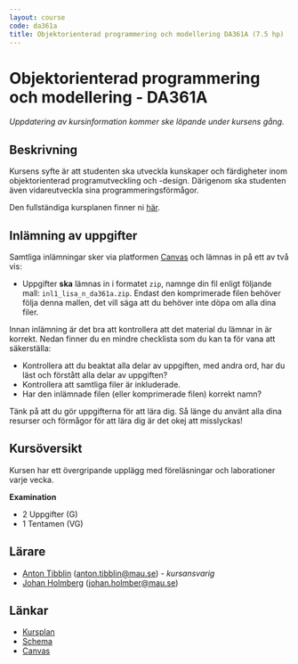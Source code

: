 ```yaml
---
layout: course
code: da361a
title: Objektorienterad programmering och modellering DA361A (7.5 hp)
---
```


# Objektorienterad programmering och modellering - DA361A

_Uppdatering av kursinformation kommer ske löpande under kursens gång._

## Beskrivning

Kursens syfte är att studenten ska utveckla kunskaper och färdigheter inom objektorienterad programutveckling och -design. Därigenom ska studenten även vidareutveckla sina programmeringsförmågor.

Den fullständiga kursplanen finner ni [här][kursplan].

## Inlämning av uppgifter

Samtliga inlämningar sker via platformen [Canvas][canvas] och lämnas in på ett av två vis:

* Uppgifter **ska** lämnas in i formatet `zip`, namnge din fil enligt följande mall: `inl1_lisa_n_da361a.zip`. Endast den komprimerade filen behöver följa denna mallen, det vill säga att du behöver inte döpa om alla dina filer.

Innan inlämning är det bra att kontrollera att det material du lämnar in är korrekt. Nedan finner du en mindre checklista som du kan ta för vana att säkerställa:

* Kontrollera att du beaktat alla delar av uppgiften, med andra ord, har du läst och förstått alla delar av uppgiften?
* Kontrollera att samtliga filer är inkluderade.
* Har den inlämnade filen (eller komprimerade filen) korrekt namn?

Tänk på att du gör uppgifterna för att lära dig. Så länge du använt alla dina resurser och förmågor för att lära dig är det okej att misslyckas!

## Kursöversikt

Kursen har ett övergripande upplägg med föreläsningar och laborationer varje vecka.

**Examination**

* 2 Uppgifter (G)
* 1 Tentamen (VG)

## Lärare

* [Anton Tibblin](https://mau.se/personer/anton.tibblin/) ([anton.tibblin@mau.se](mailto:anton.tibblin@mau.se)) - <em>kursansvarig</em>
* [Johan Holmberg](https://mau.se/personer/johan.holmberg/) ([johan.holmber@mau.se](mailto:johan.holmber@mau.se))

## Länkar

* [Kursplan][kursplan]
* [Schema][schema]
* [Canvas][canvas]

[kursplan]: /courses/da361a/syllabus.html "Gå till kursplanen"
[schema]:http://schema.mau.se/setup/jsp/Schema.jsp?intervallTyp=m&sprak=SV&forklaringar=true&sokMedAND=true&intervallAntal=6&startDatum=idag&resurser=k.DA361A-20192-TS094- "Gå till schemat"
[canvas]: https://www.mah.se/ext/Canvas/ "Gå till Canvas"
